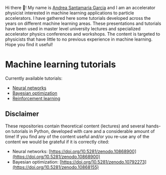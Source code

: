 Hi there 👋! My name is [Andrea Santamaria Garcia](https://ansantam.github.io/) and I am an accelerator physicist interested in machine learning applications to particle accelerators.
I have gathered here some tutorials developed across the years on different machine learning areas.
These presentations and tutorials have been used in master level university lectures and specialized accelerator physics conferences and workshops.
The content is targeted to physicists that have little to no previous experience in machine learning.
Hope you find it useful!

# Machine learning tutorials
Currently available tutorials:
- [Neural networks](https://github.com/machine-learning-tutorial/neural-networks)
- [Bayesian optimization](https://github.com/machine-learning-tutorial/bayesian-optimization)
- [Reinforcement learning](https://github.com/machine-learning-tutorial/reinforcement-learning)

## Disclaimer
These repositories contain theoretical content (lectures) and several hands-on tutorials in Python, developed with care and a considerable amount of time! 
If you find any of the content useful and/or you re-use any of the content we would be grateful if it is correctly cited:

- Neural networks: [https://doi.org/10.5281/zenodo.10868900](https://doi.org/10.5281/zenodo.10868900)
- Bayesian optimization: [https://doi.org/10.5281/zenodo.10792273](https://doi.org/10.5281/zenodo.10868155)
